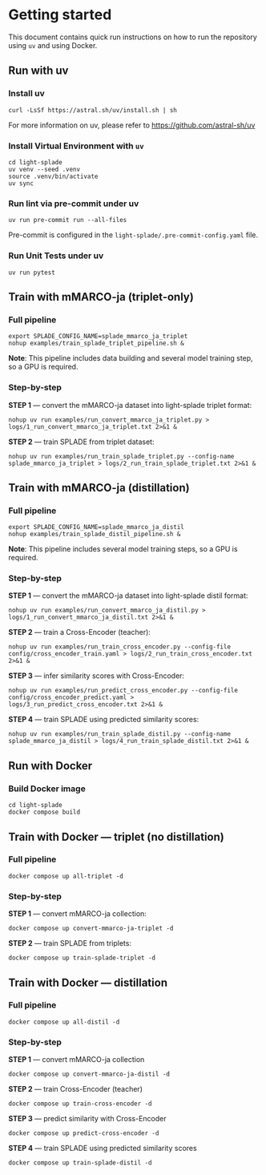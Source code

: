 <!---
Copyright 2025 BizReach, Inc. All rights reserved.

Licensed under the Apache License, Version 2.0 (the "License");
you may not use this file except in compliance with the License.
You may obtain a copy of the License at

    http://www.apache.org/licenses/LICENSE-2.0

Unless required by applicable law or agreed to in writing, software
distributed under the License is distributed on an "AS IS" BASIS,
WITHOUT WARRANTIES OR CONDITIONS OF ANY KIND, either express or implied.
See the License for the specific language governing permissions and
limitations under the License.
-->

# Getting started

This document contains quick run instructions on how to run the repository using `uv` and using Docker.

## Run with uv

### Install uv

```shell
curl -LsSf https://astral.sh/uv/install.sh | sh
```

For more information on uv, please refer to <https://github.com/astral-sh/uv>

### Install Virtual Environment with `uv`

```shell
cd light-splade
uv venv --seed .venv
source .venv/bin/activate
uv sync
```

### Run lint via pre-commit under uv

```shell
uv run pre-commit run --all-files
```

Pre-commit is configured in the `light-splade/.pre-commit-config.yaml` file.

### Run Unit Tests under uv

```shell
uv run pytest
```

## Train with mMARCO-ja (triplet-only)

### Full pipeline

```shell
export SPLADE_CONFIG_NAME=splade_mmarco_ja_triplet
nohup examples/train_splade_triplet_pipeline.sh &
```

**Note**: This pipeline includes data building and several model training step, so a GPU is required.

### Step-by-step

**STEP 1** — convert the mMARCO-ja dataset into light-splade triplet format:

```shell
nohup uv run examples/run_convert_mmarco_ja_triplet.py > logs/1_run_convert_mmarco_ja_triplet.txt 2>&1 &
```

**STEP 2** — train SPLADE from triplet dataset:

```shell
nohup uv run examples/run_train_splade_triplet.py --config-name splade_mmarco_ja_triplet > logs/2_run_train_splade_triplet.txt 2>&1 &
```

## Train with mMARCO-ja (distillation)

### Full pipeline

```shell
export SPLADE_CONFIG_NAME=splade_mmarco_ja_distil
nohup examples/train_splade_distil_pipeline.sh &
```

**Note**: This pipeline includes several model training steps, so a GPU is required.

### Step-by-step

**STEP 1** — convert the mMARCO-ja dataset into light-splade distil format:

```shell
nohup uv run examples/run_convert_mmarco_ja_distil.py > logs/1_run_convert_mmarco_ja_distil.txt 2>&1 &
```

**STEP 2** — train a Cross-Encoder (teacher):

```shell
nohup uv run examples/run_train_cross_encoder.py --config-file config/cross_encoder_train.yaml > logs/2_run_train_cross_encoder.txt 2>&1 &
```

**STEP 3** — infer similarity scores with Cross-Encoder:

```shell
nohup uv run examples/run_predict_cross_encoder.py --config-file config/cross_encoder_predict.yaml > logs/3_run_predict_cross_encoder.txt 2>&1 &
```

**STEP 4** — train SPLADE using predicted similarity scores:

```shell
nohup uv run examples/run_train_splade_distil.py --config-name splade_mmarco_ja_distil > logs/4_run_train_splade_distil.txt 2>&1 &
```

## Run with Docker

### Build Docker image

```shell
cd light-splade
docker compose build
```

## Train with Docker — triplet (no distillation)

### Full pipeline

```shell
docker compose up all-triplet -d
```

### Step-by-step

**STEP 1** — convert mMARCO-ja collection:

```shell
docker compose up convert-mmarco-ja-triplet -d
```

**STEP 2** — train SPLADE from triplets:

```shell
docker compose up train-splade-triplet -d
```

## Train with Docker — distillation

### Full pipeline

```shell
docker compose up all-distil -d
```

### Step-by-step

**STEP 1** — convert mMARCO-ja collection

```shell
docker compose up convert-mmarco-ja-distil -d
```

**STEP 2** — train Cross-Encoder (teacher)

```shell
docker compose up train-cross-encoder -d
```

**STEP 3** — predict similarity with Cross-Encoder

```shell
docker compose up predict-cross-encoder -d
```

**STEP 4** — train SPLADE using predicted similarity scores

```shell
docker compose up train-splade-distil -d
```
